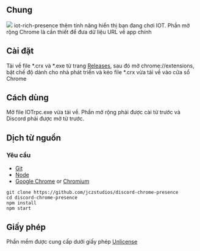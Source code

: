 ## Chung

<img src="https://cdn.discordapp.com/attachments/785144177457102881/812927114063642685/unknown.png"/>
iot-rich-presence thêm tính năng hiển thị bạn đang chơi IOT. Phần mở rộng Chrome là cần thiết để đưa dữ liệu URL về app chính

## Cài đặt
Tải về file *.crx và *.exe từ trang [Releases](), sau đó mở chrome://extensions, bật chế độ dành cho nhà phát triển và kéo file *.crx vừa tải về vào cửa sổ Chrome

## Cách dùng
Mở file IOTrpc.exe vừa tải về. Phần mở rộng phải được cài từ trước và Discord phải được mở từ trước.

## Dịch từ nguồn 
### Yêu cầu
* [Git](https://git-scm.com/)
* [Node](https://nodejs.org/en/)
* [Google Chrome](http://google.com/chrome) or [Chromium](https://www.chromium.org/getting-involved/download-chromium) 
```
git clone https://github.com/jczstudios/discord-chrome-presence
cd discord-chrome-presence
npm install
npm start
```

## Giấy phép
Phần mềm được cung cấp dưới giấy phép [Unlicense](http://unlicense.org/)
